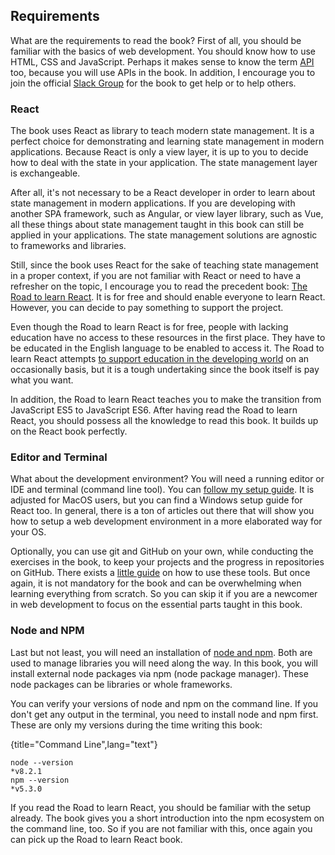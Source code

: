 ## Requirements

What are the requirements to read the book? First of all, you should be familiar with the basics of web development. You should know how to use HTML, CSS and JavaScript. Perhaps it makes sense to know the term [API](https://www.robinwieruch.de/what-is-an-api-javascript/) too, because you will use APIs in the book. In addition, I encourage you to join the official [Slack Group](https://slack-the-road-to-learn-react.wieruch.com/) for the book to get help or to help others.

### React

The book uses React as library to teach modern state management. It is a perfect choice for demonstrating and learning state management in modern applications. Because React is only a view layer, it is up to you to decide how to deal with the state in your application. The state management layer is exchangeable.

After all, it's not necessary to be a React developer in order to learn about state management in modern applications. If you are developing with another SPA framework, such as Angular, or view layer library, such as Vue, all these things about state management taught in this book can still be applied in your applications. The state management solutions are agnostic to frameworks and libraries.

Still, since the book uses React for the sake of teaching state management in a proper context, if you are not familiar with React or need to have a refresher on the topic, I encourage you to read the precedent book: [The Road to learn React](https://www.robinwieruch.de/the-road-to-learn-react/). It is for free and should enable everyone to learn React. However, you can decide to pay something to support the project.

Even though the Road to learn React is for free, people with lacking education have no access to these resources in the first place. They have to be educated in the English language to be enabled to access it. The Road to learn React attempts [to support education in the developing world](https://www.robinwieruch.de/giving-back-by-learning-react/) on an occasionally basis, but it is a tough undertaking since the book itself is pay what you want.

In addition, the Road to learn React teaches you to make the transition from JavaScript ES5 to JavaScript ES6. After having read the Road to learn React, you should possess all the knowledge to read this book. It builds up on the React book perfectly.

### Editor and Terminal

What about the development environment? You will need a running editor or IDE and terminal (command line tool). You can [follow my setup guide](https://www.robinwieruch.de/developer-setup/). It is adjusted for MacOS users, but you can find a Windows setup guide for React too. In general, there is a ton of articles out there that will show you how to setup a web development environment in a more elaborated way for your OS.

Optionally, you can use git and GitHub on your own, while conducting the exercises in the book, to keep your projects and the progress in repositories on GitHub. There exists a [little guide](https://www.robinwieruch.de/git-essential-commands/) on how to use these tools. But once again, it is not mandatory for the book and can be overwhelming when learning everything from scratch. So you can skip it if you are a newcomer in web development to focus on the essential parts taught in this book.

### Node and NPM

Last but not least, you will need an installation of [node and npm](https://nodejs.org/en/). Both are used to manage libraries you will need along the way. In this book, you will install external node packages via npm (node package manager). These node packages can be libraries or whole frameworks.

You can verify your versions of node and npm on the command line. If you don't get any output in the terminal, you need to install node and npm first. These are only my versions during the time writing this book:

{title="Command Line",lang="text"}
~~~~~~~~
node --version
*v8.2.1
npm --version
*v5.3.0
~~~~~~~~

If you read the Road to learn React, you should be familiar with the setup already. The book gives you a short introduction into the npm ecosystem on the command line, too. So if you are not familiar with this, once again you can pick up the Road to learn React book.
